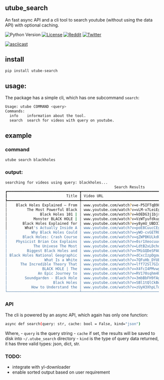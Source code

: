 ## utube_search

An fast async API and a cli tool to search youtube (without using the data API) with optional caching.

![Python Version](https://img.shields.io/badge/python-3.7+-blue?style=flat-square&logo=python)
[![License](https://img.shields.io/github/license/rahulunair/utube-search?style=flat-square)](https://github.com/rahulunair/utube-search/blob/master/LICENSE)
[![Reddit](https://img.shields.io/badge/Reddit-unrahul-FF4500?style=flat-square&logo=reddit)](https://www.reddit.com/user/unrahul)
[![Twitter](https://img.shields.io/badge/Twitter-unrahu1-38A1F3?style=flat-square&logo=twitter)](https://twitter.com/intent/follow?screen_name=unrahu1)


[![asciicast](https://asciinema.org/a/GfXr5ymgna1pCeoLVyvZp20oz.svg)](https://asciinema.org/a/GfXr5ymgna1pCeoLVyvZp20oz)

## install

```bash
pip install utube-search
```

## usage:

The package has a simple cli, which has one subcommand `search`:

```bash
Usage: utube COMMAND <query>
Commands:
  info    information about the tool.
  search  search for videos with query on youtube.
```

## example

### command

```bash
utube search blackholes
```

### output:

```bash
searching for videos using query: blackholes...
                                                  Search Results
┏━━━━━━━━━━━━━━━━━━━━━━━━━━━━━━━━━┳━━━━━━━━━━━━━━━━━━━━━━━━━━━━━━━━━━━━━┳━━━━━━━━━━┳━━━━━━━━━━━━┳━━━━━━━━━━━━━━━━┓
┃                           Title ┃ Video URL                           ┃ Duration ┃ View count ┃ Published Time ┃
┡━━━━━━━━━━━━━━━━━━━━━━━━━━━━━━━━━╇━━━━━━━━━━━━━━━━━━━━━━━━━━━━━━━━━━━━━╇━━━━━━━━━━╇━━━━━━━━━━━━╇━━━━━━━━━━━━━━━━┩
│    Black Holes Explained – From │ www.youtube.com/watch?v=e-P5IFTqB98 │ 5:56     │ 17131808   │ 5 years ago    │
│         The Most Powerful Black │ www.youtube.com/watch?v=vLM-v7LeiEg │ 48:01    │ 406185     │ 2 months ago   │
│               Black Holes 101 | │ www.youtube.com/watch?v=kOEDG3j1bjs │ 3:12     │ 3066240    │ 2 years ago    │
│            Monster BLACK HOLE | │ www.youtube.com/watch?v=VzWTyufdkug │ 50:01    │ 6119031    │ 3 years ago    │
│       Black Holes Explained for │ www.youtube.com/watch?v=y8ymU_UBD3I │ 16:20    │ 1449019    │ 2 years ago    │
│        What's Actually Inside A │ www.youtube.com/watch?v=poE8CuucCEg │ 9:28     │ 433273     │ 4 months ago   │
│           Why Black Holes Could │ www.youtube.com/watch?v=yWO-cvGETRQ │ 10:13    │ 21951885   │ 3 years ago    │
│       Black Holes: Crash Course │ www.youtube.com/watch?v=qZWPBKULkdQ │ 12:26    │ 2236560    │ 5 years ago    │
│    Physicist Brian Cox Explains │ www.youtube.com/watch?v=0sr1Xeocuuc │ 5:39     │ 8400688    │ 2 years ago    │
│            The Univese The Most │ www.youtube.com/watch?v=LdtB2xLDcho │ 51:46    │ 17826      │ 4 months ago   │
│         Biggest Black Holes and │ www.youtube.com/watch?v=TMiGQDeSPA0 │ 1:23:28  │ 139783     │ 5 years ago    │
│ Black Holes National Geographic │ www.youtube.com/watch?v=dCxcIzpDgow │ 50:33    │ 99211      │ 3 years ago    │
│                 What Is a White │ www.youtube.com/watch?v=7QFuHb_DYUE │ 10:01    │ 509539     │ 3 months ago   │
│      The Incredible Theory That │ www.youtube.com/watch?v=lff72Sl7GIo │ 11:18    │ 6844       │ 4 months ago   │
│                BLACK HOLE | The │ www.youtube.com/watch?v=X4fcI4PMvwg │ 3:24     │ 5558958    │ 4 years ago    │
│              An Epic Journey to │ www.youtube.com/watch?v=RV170sqhm4Q │ 8:26     │ 1317314    │ 2 months ago   │
│        Soundgarden - Black Hole │ www.youtube.com/watch?v=3mbBbFH9fAg │ 5:21     │ 178116567  │ 10 years ago   │
│                     Black Holes │ www.youtube.com/watch?v=SBl1tQlCkBo │ 50:33    │ 1908747    │ 4 years ago    │
│           How to Understand the │ www.youtube.com/watch?v=zUyH3XhpLTo │ 9:19     │ 7386724    │ 1 year ago     │
└─────────────────────────────────┴─────────────────────────────────────┴──────────┴────────────┴────────────────┘
```

### API

The cli is powered by an async API, which again has only one function:

```bash
async def search(query: str, cache: bool = False, kind="json")
```

Where,
	- `query` is the query string
	- `cache` if set, the results will be saved to disk into `~/.utube_search` directory
	- `kind` is the type of query data returned, it has three valid types: json, dict, str.

### TODO:
- integrate with yl-downloader
- enable sorted output based on user requirement
